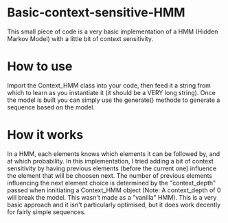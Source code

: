 # Basic-context-sensitive-HMM
This small piece of code is a very basic implementation of a HMM (Hidden Markov Model) with a little bit of context sensitivity.

# How to use
Import the Context_HMM class into your code, then feed it a string from which to learn as you instantiate it (it should be a VERY long string). Once the model is built you can simply use the generate() methode to generate a sequence based on the model.

# How it works
In a HMM, each elements knows which elements it can be followed by, and at which probability. In this implementation, I tried adding a bit of context sensitivity by having previous elements (before the current one) influence the element that will be choosen next. The number of previous elements influencing the next element choice is determined by the "context_depth" passed when innitiating a Context_HMM object (Note: A context_depth of 0 will break the model. This wasn't made as a "vanilla" HMM). This is a very basic approach and it isn't particularly optimised, but it does work decently for fairly simple sequences.
